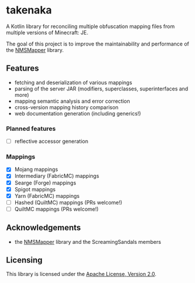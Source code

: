 # takenaka

A Kotlin library for reconciling multiple obfuscation mapping files from multiple versions of Minecraft: JE.

The goal of this project is to improve the maintainability and performance of the [NMSMapper](https://github.com/ScreamingSandals/NMSMapper) library.

## Features

* fetching and deserialization of various mappings
* parsing of the server JAR (modifiers, superclasses, superinterfaces and more)
* mapping semantic analysis and error correction
* cross-version mapping history comparison
* web documentation generation (including generics!)

### Planned features

- [ ] reflective accessor generation

### Mappings

- [x] Mojang mappings
- [x] Intermediary (FabricMC) mappings
- [x] Searge (Forge) mappings
- [x] Spigot mappings
- [x] Yarn (FabricMC) mappings
- [ ] Hashed (QuiltMC) mappings (PRs welcome!)
- [ ] QuiltMC mappings (PRs welcome!)

## Acknowledgements

- the [NMSMapper](https://github.com/ScreamingSandals/NMSMapper) library and the ScreamingSandals members

## Licensing

This library is licensed under the [Apache License, Version 2.0](https://github.com/zlataovce/takenaka/blob/master/LICENSE).
